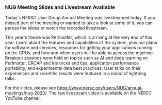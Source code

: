 ### NUG Meeting Slides and Livestream Available

Today's NERSC User Group Annual Meeting was livestreamed today. If you missed
part of the meeting or wanted to take a look at some of it, you can peruse the 
slides or watch the recorded livestream.

This year's theme was Perlmutter, which is arriving at the very end of this 
year. Learn about the features and capabilities of the system, plus our plans 
for software and services, resources for getting your applications running on 
the GPUs, and how and when users will be able to access the machine. Breakout
sessions were held on topics such as AI and deep learning on Perlmutter, ERCAP
and Iris tricks and tips, application performance portability, and experimental
data best practices. User talks on their experiences and scientific results were
featured in a round of lightning talks.

For the slides, please see <https://www.nersc.gov/users/NUG/annual-meetings/nug-2020/>.
The [raw livestream video](https://youtu.be/Bj-BMomoZfo) is available on the 
NERSC YouTube channel.
